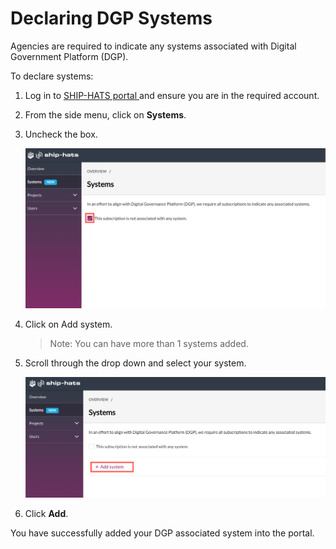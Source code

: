 # Declaring DGP Systems

Agencies are required to indicate any systems associated with Digital Government Platform (DGP). 

To declare systems: 
1. Log in to <a href="https://www.ship.gov.sg/"> SHIP-HATS portal </a> and ensure you are in the required account.

2. From the side menu, click on **Systems**.

3. Uncheck the box. 

    <kbd>![dgp](nosys.png ':size=100%')</kbd>

4. Click on Add system. 


    >Note: You can have more than 1 systems added.

5. Scroll through the drop down and select your system. 

    <kbd>![add sys](addsys.png ':size=100%')</kbd>

6. Click **Add**.

You have successfully added your DGP associated system into the portal. 
